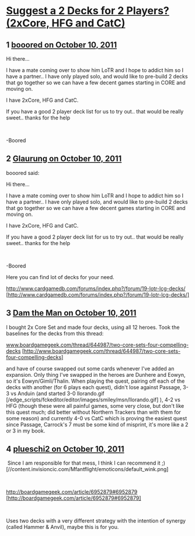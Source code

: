 # [Suggest a 2 Decks for 2 Players? (2xCore, HFG and CatC)](https://community.fantasyflightgames.com/topic/54489-suggest-a-2-decks-for-2-players-2xcore-hfg-and-catc/)

## 1 [booored on October 10, 2011](https://community.fantasyflightgames.com/topic/54489-suggest-a-2-decks-for-2-players-2xcore-hfg-and-catc/?do=findComment&comment=539637)

Hi there...

I have a mate coming over to show him LoTR and I hope to addict him so I have a partner.. I have only played solo, and would like to pre-build 2 decks that go together so we can have a few decent games starting in CORE and moving on.

I have 2xCore, HFG and CatC.

If you have a good 2 player deck list for us to try out.. that would be really sweet.. thanks for the help

 

-Boored

## 2 [Glaurung on October 10, 2011](https://community.fantasyflightgames.com/topic/54489-suggest-a-2-decks-for-2-players-2xcore-hfg-and-catc/?do=findComment&comment=539663)

booored said:

Hi there...

I have a mate coming over to show him LoTR and I hope to addict him so I have a partner.. I have only played solo, and would like to pre-build 2 decks that go together so we can have a few decent games starting in CORE and moving on.

I have 2xCore, HFG and CatC.

If you have a good 2 player deck list for us to try out.. that would be really sweet.. thanks for the help

 

-Boored



Here you can find lot of decks for your need.

http://www.cardgamedb.com/forums/index.php?/forum/19-lotr-lcg-decks/ [http://www.cardgamedb.com/forums/index.php?/forum/19-lotr-lcg-decks/]

## 3 [Dam the Man on October 10, 2011](https://community.fantasyflightgames.com/topic/54489-suggest-a-2-decks-for-2-players-2xcore-hfg-and-catc/?do=findComment&comment=539664)

I bought 2x Core Set and made four decks, using all 12 heroes. Took the baselines for the decks from this thread:

www.boardgamegeek.com/thread/644987/two-core-sets-four-compelling-decks [http://www.boardgamegeek.com/thread/644987/two-core-sets-four-compelling-decks]

and have of course swapped out some cards whenever I've added an expansion. Only thing I've swapped in the heroes are Dunhere and Eowyn, so it's Eowyn/Gimli/Thalin. When playing the quest, pairing off each of the decks with another (for 6 plays each quest), didn't lose against Passage, 3-3 vs Anduin (and started 3-0 llorando.gif [/edge_scripts/fckeditor/editor/images/smiley/msn/llorando.gif] ), 4-2 vs HFG (though these were all painful games, some very close, but don't like this quest much; did better without Northern Trackers than with them for some reason) and currently 4-0 vs CatC which is proving the easiest quest since Passage, Carrock's 7 must be some kind of misprint, it's more like a 2 or 3 in my book.

## 4 [plueschi2 on October 10, 2011](https://community.fantasyflightgames.com/topic/54489-suggest-a-2-decks-for-2-players-2xcore-hfg-and-catc/?do=findComment&comment=539766)

 Since I am responsible for that mess, I think I can recommend it ;) [//content.invisioncic.com/Mfantflight/emoticons/default_wink.png]

 

http://boardgamegeek.com/article/6952879#6952879 [http://boardgamegeek.com/article/6952879#6952879]

 

Uses two decks with a very different strategy with the intention of synergy (called Hammer & Anvil), maybe this is for you.

